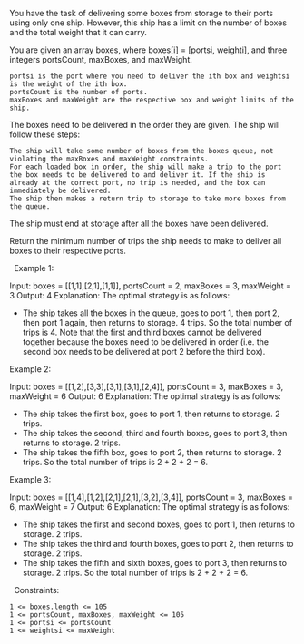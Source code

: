 You have the task of delivering some boxes from storage to their ports using only one ship. However, this ship has a limit on the number of boxes and the total weight that it can carry.

You are given an array boxes, where boxes[i] = [ports​​i​, weighti], and three integers portsCount, maxBoxes, and maxWeight.


	ports​​i is the port where you need to deliver the ith box and weightsi is the weight of the ith box.
	portsCount is the number of ports.
	maxBoxes and maxWeight are the respective box and weight limits of the ship.


The boxes need to be delivered in the order they are given. The ship will follow these steps:


	The ship will take some number of boxes from the boxes queue, not violating the maxBoxes and maxWeight constraints.
	For each loaded box in order, the ship will make a trip to the port the box needs to be delivered to and deliver it. If the ship is already at the correct port, no trip is needed, and the box can immediately be delivered.
	The ship then makes a return trip to storage to take more boxes from the queue.


The ship must end at storage after all the boxes have been delivered.

Return the minimum number of trips the ship needs to make to deliver all boxes to their respective ports.

 
Example 1:

Input: boxes = [[1,1],[2,1],[1,1]], portsCount = 2, maxBoxes = 3, maxWeight = 3
Output: 4
Explanation: The optimal strategy is as follows: 
- The ship takes all the boxes in the queue, goes to port 1, then port 2, then port 1 again, then returns to storage. 4 trips.
So the total number of trips is 4.
Note that the first and third boxes cannot be delivered together because the boxes need to be delivered in order (i.e. the second box needs to be delivered at port 2 before the third box).


Example 2:

Input: boxes = [[1,2],[3,3],[3,1],[3,1],[2,4]], portsCount = 3, maxBoxes = 3, maxWeight = 6
Output: 6
Explanation: The optimal strategy is as follows: 
- The ship takes the first box, goes to port 1, then returns to storage. 2 trips.
- The ship takes the second, third and fourth boxes, goes to port 3, then returns to storage. 2 trips.
- The ship takes the fifth box, goes to port 2, then returns to storage. 2 trips.
So the total number of trips is 2 + 2 + 2 = 6.


Example 3:

Input: boxes = [[1,4],[1,2],[2,1],[2,1],[3,2],[3,4]], portsCount = 3, maxBoxes = 6, maxWeight = 7
Output: 6
Explanation: The optimal strategy is as follows:
- The ship takes the first and second boxes, goes to port 1, then returns to storage. 2 trips.
- The ship takes the third and fourth boxes, goes to port 2, then returns to storage. 2 trips.
- The ship takes the fifth and sixth boxes, goes to port 3, then returns to storage. 2 trips.
So the total number of trips is 2 + 2 + 2 = 6.


 
Constraints:


	1 <= boxes.length <= 105
	1 <= portsCount, maxBoxes, maxWeight <= 105
	1 <= ports​​i <= portsCount
	1 <= weightsi <= maxWeight

